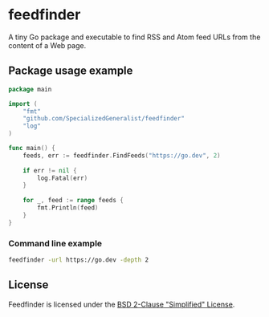 # feedfinder

A tiny Go package and executable to find RSS and Atom feed URLs
from the content of a Web page.

## Package usage example
 
```go
package main

import (
    "fmt"
    "github.com/SpecializedGeneralist/feedfinder"
    "log"
)

func main() {
    feeds, err := feedfinder.FindFeeds("https://go.dev", 2)
    
    if err != nil {
        log.Fatal(err)
    }
    
    for _, feed := range feeds {
        fmt.Println(feed)
    }
}
```

### Command line example 

```bash
feedfinder -url https://go.dev -depth 2
```

## License

Feedfinder is licensed under the
[BSD 2-Clause "Simplified" License](https://github.com/SpecializedGeneralist/feedfinder/blob/master/LICENSE).
